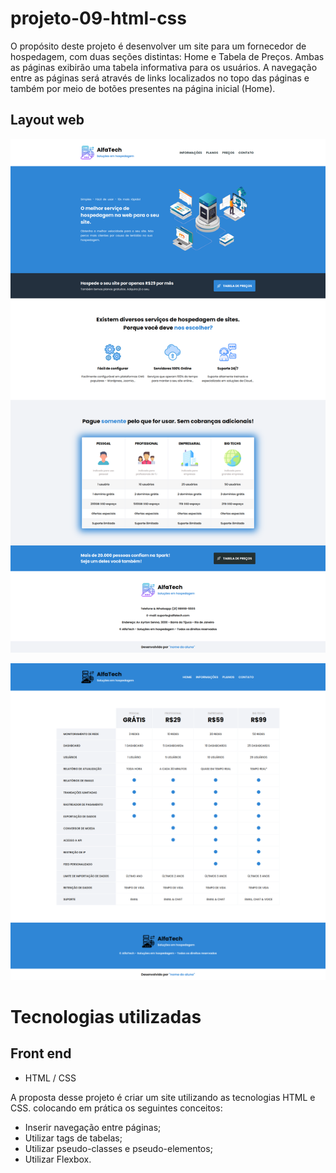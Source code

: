 # projeto-09-html-css

O propósito deste projeto é desenvolver um site para um fornecedor de hospedagem, com duas seções distintas: Home e Tabela de Preços. Ambas as páginas exibirão uma tabela informativa para os usuários.
A navegação entre as páginas será através de links localizados no topo das páginas e também por meio de botões presentes na página inicial (Home).

## Layout web
![Web 1](https://github.com/dev-jefferson-lopes/projeto-09-html-css/blob/main/assets/img/layout-pagina-home.png)

![Web 2](https://github.com/dev-jefferson-lopes/projeto-09-html-css/blob/main/assets/img/layout-pagina-tabeladeprecos.png)

# Tecnologias utilizadas
## Front end
- HTML / CSS 

A proposta desse projeto é criar um site utilizando as tecnologias HTML e CSS. colocando em prática os seguintes conceitos:

- Inserir navegação entre páginas;
- Utilizar tags de tabelas;
- Utilizar pseudo-classes e pseudo-elementos;
- Utilizar Flexbox.
